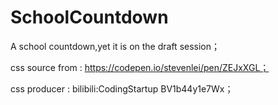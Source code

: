# SchoolCountdown


A school countdown,yet it is on the draft session；


css source from : https://codepen.io/stevenlei/pen/ZEJxXGL；


css producer : bilibili:CodingStartup BV1b44y1e7Wx；
